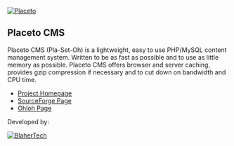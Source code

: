 [![Placeto](http://www.blahertech.org/images/placeto.png "Placeto CMS")](http://www.blahertech.org/projects/placeto)

## Placeto CMS ##

Placeto CMS (Pla-Set-Oh) is a lightweight, easy to use PHP/MySQL content management system. Written to be as fast as possible and to use as little memory as possible. Placeto CMS offers browser and server caching, provides gzip compression if necessary and to cut down on bandwidth and CPU time.

* [Project Homepage](http://www.blahertech.org/projects/placeto)
* [SourceForge Page](https://sourceforge.net/projects/placeto/)
* [Ohloh Page](https://www.ohloh.net/p/placeto)


Developed by:

[![BlaherTech](http://www.blahertech.org/images/logo.png "BlaherTech.org")](http://www.blahertech.org/)
